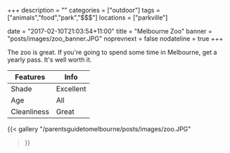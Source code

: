 +++
description = ""
categories = ["outdoor"]
tags = ["animals","food","park","$$$"]
locations = ["parkville"]

date = "2017-02-10T21:03:54+11:00"
title = "Melbourne Zoo"
banner = "posts/images/zoo_banner.JPG"
noprevnext = false
nodateline = true
+++

The zoo is great. If you're going to spend some time in Melbourne, get a yearly pass. It's well worth it.


Features  | Info
  ------------- | -------------
  Shade  | Excellent
  Age  | All
  Cleanliness | Great
  
{{< gallery
    "/parentsguidetomelbourne/posts/images/zoo.JPG"
>}}
